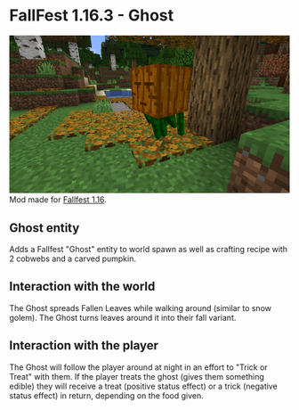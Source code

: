 # FallFest 1.16.3 - Ghost
![](web/ghost.png)
Mod made for [Fallfest 1.16](https://modfest.net/fallfest/1.16/).

## Ghost entity
Adds a Fallfest "Ghost" entity to world spawn as well as crafting recipe with 2 cobwebs and a carved pumpkin.

## Interaction with the world
The Ghost spreads Fallen Leaves while walking around (similar to snow golem).
The Ghost turns leaves around it into their fall variant.

## Interaction with the player
The Ghost will follow the player around at night in an effort to "Trick or Treat" with them.
If the player treats the ghost (gives them something edible) they will receive a treat (positive status effect) or a trick (negative status effect) in return, depending on the food given.
